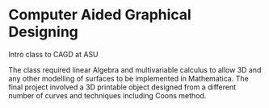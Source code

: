 # Computer Aided Graphical Designing
 Intro class to CAGD at ASU

The class required linear Algebra and multivariable calculus to allow 3D and any other modelling of surfaces to be implemented in Mathematica.
The final project involved a 3D printable object designed from a different number of curves and techniques including Coons method.
